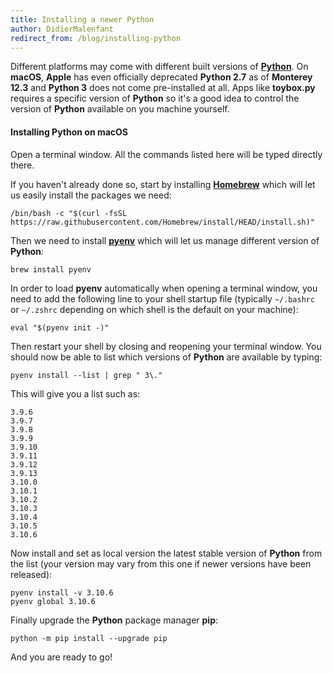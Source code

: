```yaml
---
title: Installing a newer Python
author: DidierMalenfant
redirect_from: /blog/installing-python
---
```

Different platforms may come with different built versions of [**Python**](https://python.org). On **macOS**, **Apple** has even officially deprecated **Python 2.7** as of **Monterey 12.3** and **Python 3** does not come pre-installed at all. Apps like **toybox.py** requires a specific version of **Python** so it's a good idea to control the version of **Python** available on you machine yourself.

#### Installing Python on macOS

Open a terminal window. All the commands listed here will be typed directly there.

If you haven't already done so, start by installing [**Homebrew**](https://brew.sh) which will let us easily install the packages we need:

```console
/bin/bash -c "$(curl -fsSL https://raw.githubusercontent.com/Homebrew/install/HEAD/install.sh)"
```

Then we need to install [**pyenv**](https://github.com/pyenv/pyenv) which will let us manage different version of **Python**:

```console
brew install pyenv
```

In order to load **pyenv** automatically when opening a terminal window, you need to add the following line to your shell startup file (typically `~/.bashrc` or `~/.zshrc` depending on which shell is the default on your machine):

```console
eval "$(pyenv init -)"
```

Then restart your shell by closing and reopening your terminal window. You should now be able to list which versions of **Python** are available by typing:

```console
pyenv install --list | grep " 3\."   
```

This will give you a list such as:

```console
3.9.6
3.9.7
3.9.8
3.9.9
3.9.10
3.9.11
3.9.12
3.9.13
3.10.0
3.10.1
3.10.2
3.10.3
3.10.4
3.10.5
3.10.6
```

Now install and set as local version the latest stable version of **Python** from the list (your version may vary from this one if newer versions have been released):

```console
pyenv install -v 3.10.6
pyenv global 3.10.6
```

Finally upgrade the **Python** package manager **pip**:

```console
python -m pip install --upgrade pip
```

And you are ready to go!
